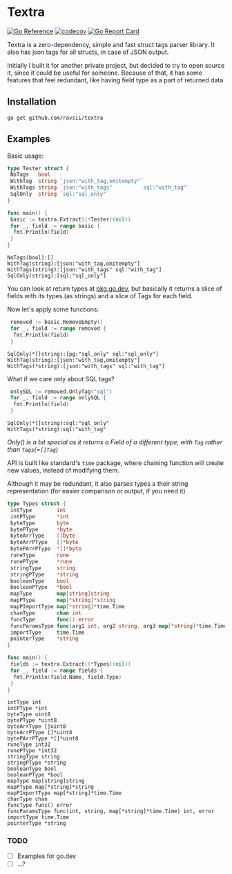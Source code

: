 # Textra

[![Go Reference](https://pkg.go.dev/badge/github.com/ravsii/textra.svg)](https://pkg.go.dev/github.com/ravsii/textra) [![codecov](https://codecov.io/gh/ravsii/textra/branch/main/graph/badge.svg?token=C8WA38GNFV)](https://codecov.io/gh/ravsii/textra) [![Go Report Card](https://goreportcard.com/badge/github.com/ravsii/textra)](https://goreportcard.com/report/github.com/ravsii/textra)

Textra is a zero-dependency, simple and fast struct tags parser library. It also has json tags for all structs, in case of JSON output.

Initially I built it for another private project, but decided to try to open source it, since it could be useful for someone. Because of that, it has some features that feel redundant, like having field type as a part of returned data

## Installation

```shell
go get github.com/ravsii/textra
```

## Examples

Basic usage:

```go
type Tester struct {
 NoTags   bool
 WithTag  string `json:"with_tag,omitempty"`
 WithTags string `json:"with_tags"          sql:"with_tag"`
 SqlOnly  string `sql:"sql_only"`
}

func main() {
 basic := textra.Extract((*Tester)(nil))
 for _, field := range basic {
  fmt.Println(field)
 }
}

```

```text
NoTags(bool):[]
WithTag(string):[json:"with_tag,omitempty"]
WithTags(string):[json:"with_tags" sql:"with_tag"]
SqlOnly(string):[sql:"sql_only"]
```

You can look at return types at [pkg.go.dev](https://pkg.go.dev/github.com/Ravcii/textra), but basically it returns a slice of fields with its types (as strings) and a slice of Tags for each field.

Now let's apply some functions:

```go
 removed := basic.RemoveEmpty()
 for _, field := range removed {
  fmt.Println(field)
 }
```

```text
SqlOnly(*[]string):[pg:"sql_only" sql:"sql_only"]
WithTag(string):[json:"with_tag,omitempty"]
WithTags(*string):[json:"with_tags" sql:"with_tag"]
```

What if we care only about SQL tags?

```go
 onlySQL := removed.OnlyTag("sql")
 for _, field := range onlySQL {
  fmt.Println(field)
 }
```

```text
SqlOnly(*[]string):sql:"sql_only"
WithTags(*string):sql:"with_tag"
```

_Only() is a bit special as it returns a Field of a different type, with `Tag` rather than `Tags`(=`[]Tag`)_

API is built like standard's `time` package, where chaining function will create new values, instead of modifying them.

Although it may be redundant, it also parses types a their string representation (for easier comparison or output, if you need it)

```go
type Types struct {
 intType        int
 intPType       *int
 byteType       byte
 bytePType      *byte
 byteArrType    []byte
 byteArrPType   []*byte
 bytePArrPType  *[]*byte
 runeType       rune
 runePType      *rune
 stringType     string
 stringPType    *string
 booleanType    bool
 booleanPType   *bool
 mapType        map[string]string
 mapPType       map[*string]*string
 mapPImportType map[*string]*time.Time
 chanType       chan int
 funcType       func() error
 funcParamsType func(arg1 int, arg2 string, arg3 map[*string]*time.Time) (int, error)
 importType     time.Time
 pointerType    *string
}

func main() {
 fields := textra.Extract((*Types)(nil))
 for _, field := range fields {
  fmt.Println(field.Name, field.Type)
 }
}
```

```text
intType int
intPType *int
byteType uint8
bytePType *uint8
byteArrType []uint8
byteArrPType []*uint8
bytePArrPType *[]*uint8
runeType int32
runePType *int32
stringType string
stringPType *string
booleanType bool
booleanPType *bool
mapType map[string]string
mapPType map[*string]*string
mapPImportType map[*string]*time.Time
chanType chan
funcType func() error
funcParamsType func(int, string, map[*string]*time.Time) int, error
importType time.Time
pointerType *string
```

### TODO

- [ ] Examples for go.dev
- [ ] ...?
